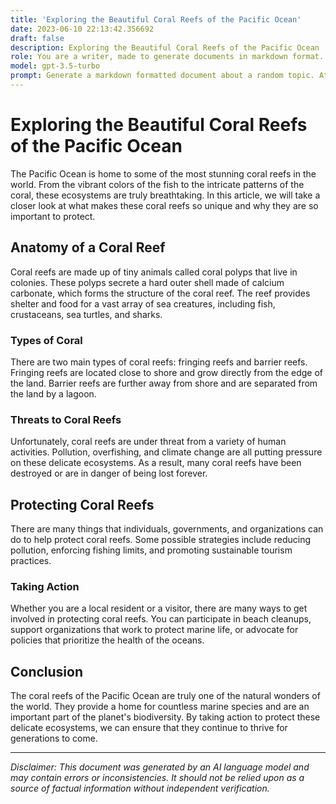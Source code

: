 ```yaml
---
title: 'Exploring the Beautiful Coral Reefs of the Pacific Ocean'
date: 2023-06-10 22:13:42.356692
draft: false
description: Exploring the Beautiful Coral Reefs of the Pacific Ocean
role: You are a writer, made to generate documents in markdown format. It is very important that all of the documents you generate are in valid markdown format.
model: gpt-3.5-turbo
prompt: Generate a markdown formatted document about a random topic. At the bottom, include a disclaimer explaining that the document was generated by you. The first line of the document should be the title. Make sure that the entire document is in proper markdown format, using a mix of various tags to make the document visually appealing.
---
```


# Exploring the Beautiful Coral Reefs of the Pacific Ocean

The Pacific Ocean is home to some of the most stunning coral reefs in the world. From the vibrant colors of the fish to the intricate patterns of the coral, these ecosystems are truly breathtaking. In this article, we will take a closer look at what makes these coral reefs so unique and why they are so important to protect.

## Anatomy of a Coral Reef

Coral reefs are made up of tiny animals called coral polyps that live in colonies. These polyps secrete a hard outer shell made of calcium carbonate, which forms the structure of the coral reef. The reef provides shelter and food for a vast array of sea creatures, including fish, crustaceans, sea turtles, and sharks.

### Types of Coral

There are two main types of coral reefs: fringing reefs and barrier reefs. Fringing reefs are located close to shore and grow directly from the edge of the land. Barrier reefs are further away from shore and are separated from the land by a lagoon.

### Threats to Coral Reefs

Unfortunately, coral reefs are under threat from a variety of human activities. Pollution, overfishing, and climate change are all putting pressure on these delicate ecosystems. As a result, many coral reefs have been destroyed or are in danger of being lost forever.

## Protecting Coral Reefs

There are many things that individuals, governments, and organizations can do to help protect coral reefs. Some possible strategies include reducing pollution, enforcing fishing limits, and promoting sustainable tourism practices.

### Taking Action

Whether you are a local resident or a visitor, there are many ways to get involved in protecting coral reefs. You can participate in beach cleanups, support organizations that work to protect marine life, or advocate for policies that prioritize the health of the oceans.

## Conclusion

The coral reefs of the Pacific Ocean are truly one of the natural wonders of the world. They provide a home for countless marine species and are an important part of the planet's biodiversity. By taking action to protect these delicate ecosystems, we can ensure that they continue to thrive for generations to come.

***

*Disclaimer: This document was generated by an AI language model and may contain errors or inconsistencies. It should not be relied upon as a source of factual information without independent verification.*